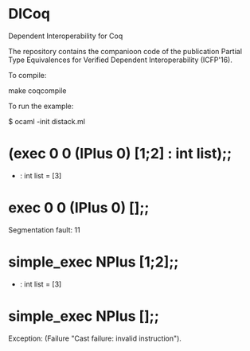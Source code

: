 
# DICoq
Dependent Interoperability for Coq

The repository contains the companioon code of the publication
Partial Type Equivalences for Verified Dependent Interoperability (ICFP'16).


To compile:

   make coqcompile

To run the example:

$ ocaml -init distack.ml
# (exec 0 0 (IPlus 0) [1;2] : int list);;
- : int list = [3]
# exec 0 0 (IPlus 0) [];;
Segmentation fault: 11 

# simple_exec NPlus [1;2];;
- : int list = [3]                                                                              
# simple_exec NPlus [];;
Exception: (Failure "Cast failure: invalid instruction").   

